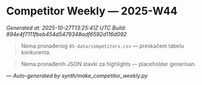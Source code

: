 # Competitor Weekly — 2025-W44

_Generated at: 2025-10-27T13:25:41Z UTC_
_Build: 894e4f7111fbeb454d5479348adf6592d116d092_

> Nema pronađenog `05-data/competitors.csv` — preskačem tabelu konkurenta.

> Nema pronađenih JSON stavki za highlights — placeholder generisan.

—
_Auto-generated by synth/make_competitor_weekly.py_